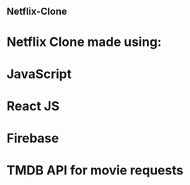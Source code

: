 ## Netflix-Clone
# Netflix Clone made using:
# JavaScript
# React JS
# Firebase
# TMDB API for movie requests
